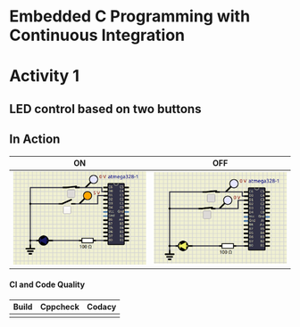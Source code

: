 # Embedded C Programming with Continuous Integration 

# Activity 1

## LED control based on two buttons 

## In Action

|ON|OFF|
|:--:|:--:|
|![ON](https://github.com/NalinBharathiEaswaramoorthy/StepIn_Embedded_C/blob/main/simulation/Activity1_OFF.png)|![OFF](https://github.com/NalinBharathiEaswaramoorthy/StepIn_Embedded_C/blob/main/simulation/Activity1_ON.png)|

#### CI and Code Quality

|Build|Cppcheck|Codacy|
|:--:|:--:|:--:|
||||
